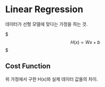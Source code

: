 # Linear Regression

데이터가 선형 모델에 맞다는 가정을 하는 것.

$$$
H(x) = W x + b
$$$

## Cost Function

위 가정에서 구한 H(x)와 실제 데이터 값들의 차이.


